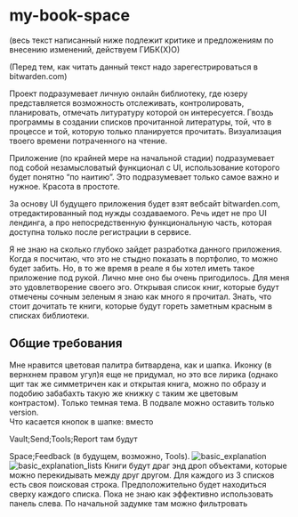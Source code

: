 # my-book-space
(весь текст написанный ниже подлежит критике и предложениям по внесению изменений, действуем ГИБК(Х)О) 

(Перед тем, как читать данный текст надо зарегестрироваться в bitwarden.com) 

Проект подразумевает личную онлайн библиотеку, где юзеру представляется возможность отслеживать, контролировать, планировать, отмечать литуратуру которой он интересуется. Гвоздь программы в создании списков прочитанной литературы, той, что в процессе и той, которую только планируется прочитать. Визуализация твоего времени потраченного на чтение.

Приложение (по крайней мере на начальной стадии) подразумевает под собой незамысловатый функционал с UI, использование которого будет понятно “по наитию”. Это подразумевает только самое важно и нужное. Красота в простоте. 

За основу UI будущего приложения будет взят вебсайт bitwarden.com, отредактированный под нужды создаваемого. Речь идет не про UI лендинга, а про непосредственную функциональную часть, которая доступна только после регистрации в сервисе. 

Я не знаю на сколько глубоко зайдет разработка данного приложения. Когда я посчитаю, что это не стыдно показать в портфолио, то можно будет забить. Но, в то же время в реале я бы хотел иметь такое приложение под рукой. Лично мне оно бы очень пригодилось. Для меня это удовлетворение своего эго. Открывая список книг, которые будут отмечены сочным зеленым я знаю как много я прочитал. Знать, что стоит дочитать те книги, которые будут гореть заметным красным в списках библиотеки. 

 ## Общие требования 

Мне нравится цветовая палитра битвардена, как и шапка. Иконку (в вернхнем правом угул)я еще не придумал, но это все лирика (однако щит так же симметричен как и открытая книга, можно по образу и подобию забабахть такую же книжку с таким же цветовым контрастом). Только темная тема. В подвале можно оставить только version.  
	 Что касается кнопок в шапке: вместо  

Vault;Send;Tools;Report там будут  

Space;Feedback (в будущем, возможно, Tools). 
![basic_explanation](https://user-images.githubusercontent.com/95850699/177854053-c9b917f4-0fb2-42dd-a16f-0b4c576dda50.png)
![basic_explanation_lists](https://user-images.githubusercontent.com/95850699/177854068-a5e86162-442a-4aee-98f3-0e6128391107.png)
Книги будут драг энд дроп объектами, которые можно перекидывать между друг другом. Для каждого из 3 списков есть своя поисковая строка. Предположительно будет находиться сверху каждого списка.
Пока не знаю как эффективно использовать панель слева. По начальной задумке там можно фильтровать
